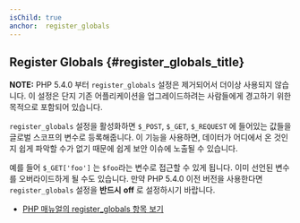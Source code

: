 ```yaml
---
isChild: true
anchor:  register_globals
---
```


## Register Globals {#register_globals_title}

**NOTE:** PHP 5.4.0 부터 `register_globals` 설정은 제거되어서 더이상 사용되지 않습니다. 이 설정은 단지 기존
어플리케이션을 업그레이드하려는 사람들에게 경고하기 위한 목적으로 포함되어 있습니다.

`register_globals` 설정을 활성화하면 `$_POST`, `$_GET`, `$_REQUEST` 에 들어있는 값들을 글로벌 스코프의 변수로
등록해줍니다. 이 기능을 사용하면, 데이터가 어디에서 온 것인지 쉽게 파악할 수가 없기 때문에 쉽게 보안 이슈에 노출될 수
있습니다. 

예를 들어 `$_GET['foo']` 는 `$foo`라는 변수로 접근할 수 있게 됩니다. 이미 선언된 변수를 오버라이드하게 될 수도
있습니다. 만약 PHP 5.4.0 이전 버전을 사용한다면 `register_globals` 설정을 __반드시__ __off__ 로 설정하시기 바랍니다.

* [PHP 매뉴얼의 register_globals 항목 보기](https://secure.php.net/security.globals)
